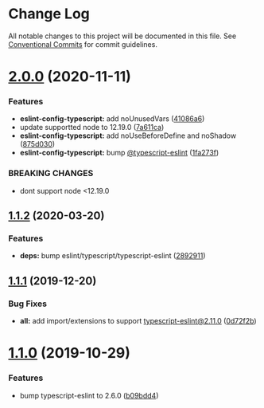 # Change Log

All notable changes to this project will be documented in this file.
See [Conventional Commits](https://conventionalcommits.org) for commit guidelines.

# [2.0.0](https://github.com/vta-js/eslint-config/compare/v1.1.3...v2.0.0) (2020-11-11)

### Features

- **eslint-config-typescript:** add noUnusedVars ([41086a6](https://github.com/vta-js/eslint-config/commit/41086a67090a8b66e11990b8cb5004ad08dcad13))
- update supportted node to 12.19.0 ([7a611ca](https://github.com/vta-js/eslint-config/commit/7a611ca2a00c9ba073d4d1f680602a096e661600))
- **eslint-config-typescript:** add noUseBeforeDefine and noShadow ([875d030](https://github.com/vta-js/eslint-config/commit/875d03080bba54f1e4e6d3263f1806fea9107495))
- **eslint-config-typescript:** bump [@typescript-eslint](https://github.com/typescript-eslint) ([1fa273f](https://github.com/vta-js/eslint-config/commit/1fa273f3846e9602b6372f3bdff5ad1bb630cca0))

### BREAKING CHANGES

- dont support node <12.19.0

## [1.1.2](https://github.com/vta-js/eslint-config/compare/v1.1.1...v1.1.2) (2020-03-20)

### Features

- **deps:** bump eslint/typescript/typescript-eslint ([2892911](https://github.com/vta-js/eslint-config/commit/2892911))

## [1.1.1](https://github.com/vta-js/eslint-config/compare/v1.1.0...v1.1.1) (2019-12-20)

### Bug Fixes

- **all:** add import/extensions to support typescript-eslint@2.11.0 ([0d72f2b](https://github.com/vta-js/eslint-config/commit/0d72f2b))

# [1.1.0](https://github.com/vta-js/eslint-config/compare/v1.0.3...v1.1.0) (2019-10-29)

### Features

- bump typescript-eslint to 2.6.0 ([b09bdd4](https://github.com/vta-js/eslint-config/commit/b09bdd4))
